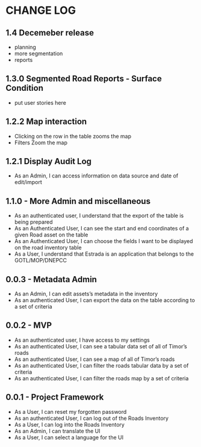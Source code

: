 # CHANGE LOG

## 1.4 Decemeber release

- planning
- more segmentation
- reports

## 1.3.0 Segmented Road Reports - Surface Condition

- put user stories here

## 1.2.2 Map interaction

- Clicking on the row in the table zooms the map
- Filters Zoom the map

## 1.2.1 Display Audit Log

- As an Admin, I can access information on data source and date of edit/import

## 1.1.0 - More Admin and miscellaneous
 - As an authenticated user, I understand that the export of the table is being prepared
 - As an Authenticated User, I can see the start and end coordinates of a given Road asset on the table
 - As an Authenticated User, I can choose the fields I want to be displayed on the road inventory table
 - As a User, I understand that Estrada is an application that belongs to the GOTL/MOP/DNEPCC
 
## 0.0.3 - Metadata Admin

- As an Admin, I can edit assets’s metadata in the inventory
- As an authenticated User, I can export the data on the table according to a set of criteria

## 0.0.2 - MVP

- As an authenticated user, I have access to my settings
- As an authenticated User, I can see a tabular data set of all of Timor’s roads
- As an authenticated User, I can see a map of all of Timor’s roads
- As an authenticated User, I can filter the roads tabular data by a set of criteria
- As an authenticated User, I can filter the roads map by a set of criteria

## 0.0.1 - Project Framework

- As a User, I can reset my forgotten password
- As an authenticated User, I can log out of the Roads Inventory
- As a User, I can log into the Roads Inventory
- As an Admin, I can translate the UI
- As a User, I can select a language for the UI
